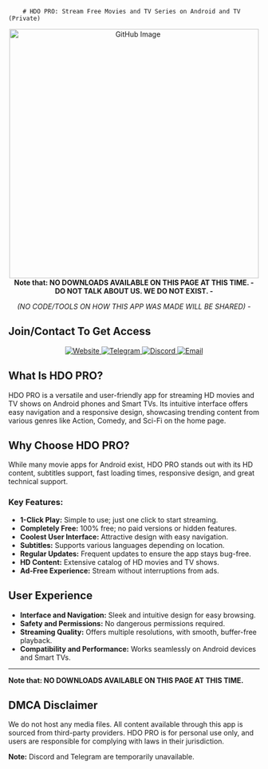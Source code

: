         # HDO PRO: Stream Free Movies and TV Series on Android and TV (Private)

<div align="center">
    <img src="https://github.com/user-attachments/assets/f23fcaf8-3da2-4546-9029-ebf0eeee2268" alt="GitHub Image" width="500">
    <br>
    <strong>Note that: NO DOWNLOADS AVAILABLE ON THIS PAGE AT THIS TIME. -</strong>
    <strong>DO NOT TALK ABOUT US. WE DO NOT EXIST. -</strong>
    <p><i>(NO CODE/TOOLS ON HOW THIS APP WAS MADE WILL BE SHARED) -</i></p>
    
</div>

## Join/Contact To Get Access

<div align="center">
    <a href="https://hdopro.netlify.app/">
        <img src="https://img.shields.io/badge/Website-Visit-brightgreen" alt="Website">
    </a>
    <a href="#">
        <img src="https://img.shields.io/badge/Telegram-Temporarily_Unavailable-lightgrey" alt="Telegram">
    </a>
    <a href="#">
        <img src="https://img.shields.io/badge/Discord-Temporarily_Unavailable-lightgrey" alt="Discord">
    </a>
    <a href="mailto:hdopro@protonmail.com">
        <img src="https://img.shields.io/badge/Email-Contact-red" alt="Email">
    </a>
</div>

## What Is HDO PRO?

HDO PRO is a versatile and user-friendly app for streaming HD movies and TV shows on Android phones and Smart TVs. Its intuitive interface offers easy navigation and a responsive design, showcasing trending content from various genres like Action, Comedy, and Sci-Fi on the home page.

## Why Choose HDO PRO?

While many movie apps for Android exist, HDO PRO stands out with its HD content, subtitles support, fast loading times, responsive design, and great technical support.

### Key Features:
- **1-Click Play:** Simple to use; just one click to start streaming.
- **Completely Free:** 100% free; no paid versions or hidden features.
- **Coolest User Interface:** Attractive design with easy navigation.
- **Subtitles:** Supports various languages depending on location.
- **Regular Updates:** Frequent updates to ensure the app stays bug-free.
- **HD Content:** Extensive catalog of HD movies and TV shows.
- **Ad-Free Experience:** Stream without interruptions from ads.

## User Experience

- **Interface and Navigation:** Sleek and intuitive design for easy browsing.
- **Safety and Permissions:** No dangerous permissions required.
- **Streaming Quality:** Offers multiple resolutions, with smooth, buffer-free playback.
- **Compatibility and Performance:** Works seamlessly on Android devices and Smart TVs.

----
</div>
    <strong>Note that: NO DOWNLOADS AVAILABLE ON THIS PAGE AT THIS TIME.</strong>

## DMCA Disclaimer

We do not host any media files. All content available through this app is sourced from third-party providers. HDO PRO is for personal use only, and users are responsible for complying with laws in their jurisdiction.

**Note:** Discord and Telegram are temporarily unavailable.
